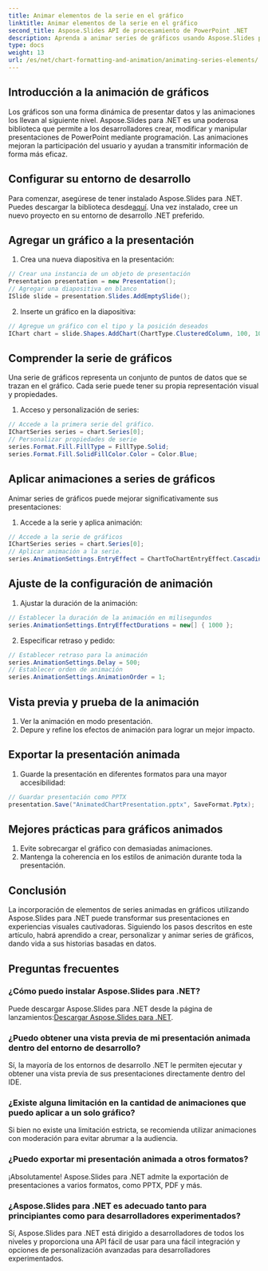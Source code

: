 ```yaml
---
title: Animar elementos de la serie en el gráfico
linktitle: Animar elementos de la serie en el gráfico
second_title: Aspose.Slides API de procesamiento de PowerPoint .NET
description: Aprenda a animar series de gráficos usando Aspose.Slides para .NET. Cree presentaciones atractivas con imágenes dinámicas. Guía de expertos con ejemplos de código.
type: docs
weight: 13
url: /es/net/chart-formatting-and-animation/animating-series-elements/
---
```


## Introducción a la animación de gráficos

Los gráficos son una forma dinámica de presentar datos y las animaciones los llevan al siguiente nivel. Aspose.Slides para .NET es una poderosa biblioteca que permite a los desarrolladores crear, modificar y manipular presentaciones de PowerPoint mediante programación. Las animaciones mejoran la participación del usuario y ayudan a transmitir información de forma más eficaz.

## Configurar su entorno de desarrollo

 Para comenzar, asegúrese de tener instalado Aspose.Slides para .NET. Puedes descargar la biblioteca desde[aquí](https://releases.aspose.com/slides/net). Una vez instalado, cree un nuevo proyecto en su entorno de desarrollo .NET preferido.

## Agregar un gráfico a la presentación

1. Crea una nueva diapositiva en la presentación:
```csharp
// Crear una instancia de un objeto de presentación
Presentation presentation = new Presentation();
// Agregar una diapositiva en blanco
ISlide slide = presentation.Slides.AddEmptySlide();
```

2. Inserte un gráfico en la diapositiva:
```csharp
// Agregue un gráfico con el tipo y la posición deseados
IChart chart = slide.Shapes.AddChart(ChartType.ClusteredColumn, 100, 100, 500, 400);
```

## Comprender la serie de gráficos

Una serie de gráficos representa un conjunto de puntos de datos que se trazan en el gráfico. Cada serie puede tener su propia representación visual y propiedades.

1. Acceso y personalización de series:
```csharp
// Accede a la primera serie del gráfico.
IChartSeries series = chart.Series[0];
// Personalizar propiedades de serie
series.Format.Fill.FillType = FillType.Solid;
series.Format.Fill.SolidFillColor.Color = Color.Blue;
```

## Aplicar animaciones a series de gráficos

Animar series de gráficos puede mejorar significativamente sus presentaciones:

1. Accede a la serie y aplica animación:
```csharp
// Accede a la serie de gráficos
IChartSeries series = chart.Series[0];
// Aplicar animación a la serie.
series.AnimationSettings.EntryEffect = ChartToChartEntryEffect.Cascading;
```

## Ajuste de la configuración de animación

1. Ajustar la duración de la animación:
```csharp
// Establecer la duración de la animación en milisegundos
series.AnimationSettings.EntryEffectDurations = new[] { 1000 };
```

2. Especificar retraso y pedido:
```csharp
// Establecer retraso para la animación
series.AnimationSettings.Delay = 500;
// Establecer orden de animación
series.AnimationSettings.AnimationOrder = 1;
```

## Vista previa y prueba de la animación

1. Ver la animación en modo presentación.
2. Depure y refine los efectos de animación para lograr un mejor impacto.

## Exportar la presentación animada

1. Guarde la presentación en diferentes formatos para una mayor accesibilidad:
```csharp
// Guardar presentación como PPTX
presentation.Save("AnimatedChartPresentation.pptx", SaveFormat.Pptx);
```

## Mejores prácticas para gráficos animados

1. Evite sobrecargar el gráfico con demasiadas animaciones.
2. Mantenga la coherencia en los estilos de animación durante toda la presentación.

## Conclusión

La incorporación de elementos de series animadas en gráficos utilizando Aspose.Slides para .NET puede transformar sus presentaciones en experiencias visuales cautivadoras. Siguiendo los pasos descritos en este artículo, habrá aprendido a crear, personalizar y animar series de gráficos, dando vida a sus historias basadas en datos.

## Preguntas frecuentes

### ¿Cómo puedo instalar Aspose.Slides para .NET?

 Puede descargar Aspose.Slides para .NET desde la página de lanzamientos:[Descargar Aspose.Slides para .NET](https://releases.aspose.com/slides/net).

### ¿Puedo obtener una vista previa de mi presentación animada dentro del entorno de desarrollo?

Sí, la mayoría de los entornos de desarrollo .NET le permiten ejecutar y obtener una vista previa de sus presentaciones directamente dentro del IDE.

### ¿Existe alguna limitación en la cantidad de animaciones que puedo aplicar a un solo gráfico?

Si bien no existe una limitación estricta, se recomienda utilizar animaciones con moderación para evitar abrumar a la audiencia.

### ¿Puedo exportar mi presentación animada a otros formatos?

¡Absolutamente! Aspose.Slides para .NET admite la exportación de presentaciones a varios formatos, como PPTX, PDF y más.

### ¿Aspose.Slides para .NET es adecuado tanto para principiantes como para desarrolladores experimentados?

Sí, Aspose.Slides para .NET está dirigido a desarrolladores de todos los niveles y proporciona una API fácil de usar para una fácil integración y opciones de personalización avanzadas para desarrolladores experimentados.
